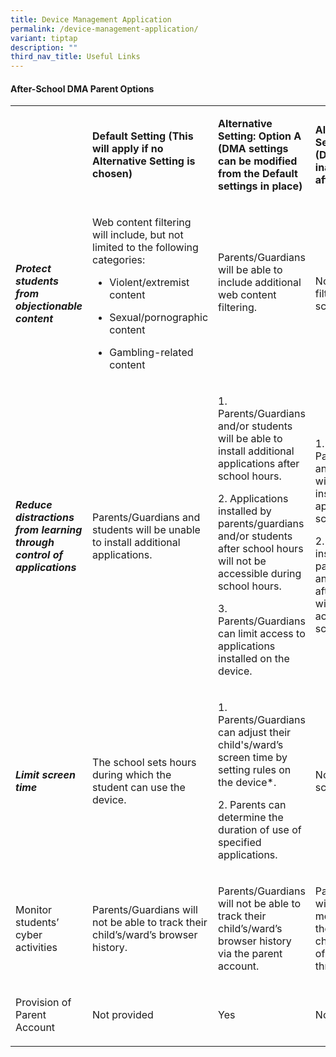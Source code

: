 ```yaml
---
title: Device Management Application
permalink: /device-management-application/
variant: tiptap
description: ""
third_nav_title: Useful Links
---
```

<h4><strong>After-School DMA Parent Options</strong></h4>
<table style="minWidth: 100px">
<colgroup>
<col>
<col>
<col>
<col>
</colgroup>
<tbody>
<tr>
<th rowspan="1" colspan="1">
<p></p>
</th>
<td rowspan="1" colspan="1">
<p><strong>Default Setting (This will apply if no Alternative Setting is chosen)</strong>
</p>
</td>
<td rowspan="1" colspan="1">
<p><strong>Alternative Setting: Option A (DMA settings can be modified from the Default settings in place)</strong>
</p>
</td>
<td rowspan="1" colspan="1">
<p><strong>Alternative Setting: Option B (DMA will be inactive only after school</strong>
</p>
</td>
</tr>
<tr>
<td rowspan="1" colspan="1">
<p><strong><em>Protect students from objectionable content</em></strong>
</p>
</td>
<td rowspan="1" colspan="1">
<p>Web content filtering will include, but not limited to the following categories:</p>
<ul data-tight="true" class="tight">
<li>
<p>Violent/extremist content</p>
</li>
<li>
<p>Sexual/pornographic content</p>
</li>
<li>
<p>Gambling-related content</p>
</li>
</ul>
</td>
<td rowspan="1" colspan="1">
<p>Parents/Guardians will be able to include additional web content filtering.</p>
<p>&nbsp;</p>
</td>
<td rowspan="1" colspan="1">
<p>No content filtering at all after school hours.</p>
</td>
</tr>
<tr>
<td rowspan="1" colspan="1">
<p><strong><em>Reduce distractions from learning through control of applications </em></strong>
</p>
</td>
<td rowspan="1" colspan="1">
<p>Parents/Guardians and students will be unable to install additional applications.</p>
<p></p>
</td>
<td rowspan="1" colspan="1">
<p>1. Parents/Guardians and/or students will be able to install additional
applications after school hours.</p>
<p>2. Applications installed by parents/guardians and/or students after school
hours will not be accessible during school hours.</p>
<p>3. Parents/Guardians can limit access to applications installed on the
device.</p>
</td>
<td rowspan="1" colspan="1">
<p>1. Parents/Guardians and/or students will be able to install additional
applications after school hours.</p>
<p>2. Applications installed by parents/guardians and/or students after school
hours will not be accessible during school hours.</p>
</td>
</tr>
<tr>
<td rowspan="1" colspan="1">
<p><strong><em>Limit screen time</em></strong>
</p>
</td>
<td rowspan="1" colspan="1">
<p>The school sets hours during which the student can use the device.</p>
</td>
<td rowspan="1" colspan="1">
<p>1. Parents/Guardians can adjust their child's/ward’s screen time by setting
rules on the device*.</p>
<p>2. Parents can determine the duration of use of specified applications.</p>
</td>
<td rowspan="1" colspan="1">
<p>No control over screen time.</p>
</td>
</tr>
<tr>
<td rowspan="1" colspan="1">
<p>Monitor students’ cyber activities</p>
<p></p>
</td>
<td rowspan="1" colspan="1">
<p>Parents/Guardians will not be able to track their child’s/ward’s browser
history.</p>
<p></p>
</td>
<td rowspan="1" colspan="1">
<p>Parents/Guardians will not be able to track their child’s/ward’s browser
history via the parent account.</p>
</td>
<td rowspan="1" colspan="1">
<p>Parents/Guardians will not be able to monitor or control their child’s/ward’s
use of the device through the DMA</p>
</td>
</tr>
<tr>
<td rowspan="1" colspan="1">
<p>Provision of Parent Account</p>
</td>
<td rowspan="1" colspan="1">
<p>Not provided</p>
</td>
<td rowspan="1" colspan="1">
<p>Yes</p>
</td>
<td rowspan="1" colspan="1">
<p>Not provided</p>
</td>
</tr>
</tbody>
</table>
<p></p>